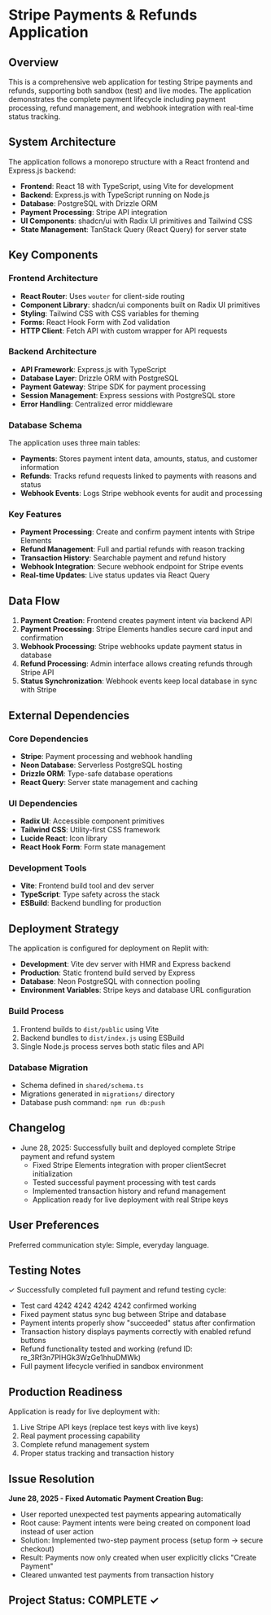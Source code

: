 # Stripe Payments & Refunds Application

## Overview

This is a comprehensive web application for testing Stripe payments and refunds, supporting both sandbox (test) and live modes. The application demonstrates the complete payment lifecycle including payment processing, refund management, and webhook integration with real-time status tracking.

## System Architecture

The application follows a monorepo structure with a React frontend and Express.js backend:

- **Frontend**: React 18 with TypeScript, using Vite for development
- **Backend**: Express.js with TypeScript running on Node.js
- **Database**: PostgreSQL with Drizzle ORM
- **Payment Processing**: Stripe API integration
- **UI Components**: shadcn/ui with Radix UI primitives and Tailwind CSS
- **State Management**: TanStack Query (React Query) for server state

## Key Components

### Frontend Architecture
- **React Router**: Uses `wouter` for client-side routing
- **Component Library**: shadcn/ui components built on Radix UI primitives
- **Styling**: Tailwind CSS with CSS variables for theming
- **Forms**: React Hook Form with Zod validation
- **HTTP Client**: Fetch API with custom wrapper for API requests

### Backend Architecture
- **API Framework**: Express.js with TypeScript
- **Database Layer**: Drizzle ORM with PostgreSQL
- **Payment Gateway**: Stripe SDK for payment processing
- **Session Management**: Express sessions with PostgreSQL store
- **Error Handling**: Centralized error middleware

### Database Schema
The application uses three main tables:
- **Payments**: Stores payment intent data, amounts, status, and customer information
- **Refunds**: Tracks refund requests linked to payments with reasons and status
- **Webhook Events**: Logs Stripe webhook events for audit and processing

### Key Features
- **Payment Processing**: Create and confirm payment intents with Stripe Elements
- **Refund Management**: Full and partial refunds with reason tracking
- **Transaction History**: Searchable payment and refund history
- **Webhook Integration**: Secure webhook endpoint for Stripe events
- **Real-time Updates**: Live status updates via React Query

## Data Flow

1. **Payment Creation**: Frontend creates payment intent via backend API
2. **Payment Processing**: Stripe Elements handles secure card input and confirmation
3. **Webhook Processing**: Stripe webhooks update payment status in database
4. **Refund Processing**: Admin interface allows creating refunds through Stripe API
5. **Status Synchronization**: Webhook events keep local database in sync with Stripe

## External Dependencies

### Core Dependencies
- **Stripe**: Payment processing and webhook handling
- **Neon Database**: Serverless PostgreSQL hosting
- **Drizzle ORM**: Type-safe database operations
- **React Query**: Server state management and caching

### UI Dependencies
- **Radix UI**: Accessible component primitives
- **Tailwind CSS**: Utility-first CSS framework
- **Lucide React**: Icon library
- **React Hook Form**: Form state management

### Development Tools
- **Vite**: Frontend build tool and dev server
- **TypeScript**: Type safety across the stack
- **ESBuild**: Backend bundling for production

## Deployment Strategy

The application is configured for deployment on Replit with:
- **Development**: Vite dev server with HMR and Express backend
- **Production**: Static frontend build served by Express
- **Database**: Neon PostgreSQL with connection pooling
- **Environment Variables**: Stripe keys and database URL configuration

### Build Process
1. Frontend builds to `dist/public` using Vite
2. Backend bundles to `dist/index.js` using ESBuild
3. Single Node.js process serves both static files and API

### Database Migration
- Schema defined in `shared/schema.ts`
- Migrations generated in `migrations/` directory
- Database push command: `npm run db:push`

## Changelog
- June 28, 2025: Successfully built and deployed complete Stripe payment and refund system
  - Fixed Stripe Elements integration with proper clientSecret initialization
  - Tested successful payment processing with test cards
  - Implemented transaction history and refund management
  - Application ready for live deployment with real Stripe keys

## User Preferences

Preferred communication style: Simple, everyday language.

## Testing Notes

✓ Successfully completed full payment and refund testing cycle:
- Test card 4242 4242 4242 4242 confirmed working
- Fixed payment status sync bug between Stripe and database
- Payment intents properly show "succeeded" status after confirmation
- Transaction history displays payments correctly with enabled refund buttons
- Refund functionality tested and working (refund ID: re_3Rf3n7PIHGk3WzGe1hhuDMWk)
- Full payment lifecycle verified in sandbox environment

## Production Readiness

Application is ready for live deployment with:
1. Live Stripe API keys (replace test keys with live keys)
2. Real payment processing capability
3. Complete refund management system
4. Proper status tracking and transaction history

## Issue Resolution

**June 28, 2025 - Fixed Automatic Payment Creation Bug:**
- User reported unexpected test payments appearing automatically
- Root cause: Payment intents were being created on component load instead of user action
- Solution: Implemented two-step payment process (setup form → secure checkout)
- Result: Payments now only created when user explicitly clicks "Create Payment"
- Cleared unwanted test payments from transaction history

## Project Status: COMPLETE ✓